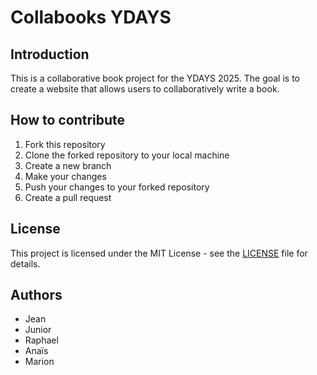 
# Collabooks YDAYS

## Introduction

This is a collaborative book project for the YDAYS 2025. The goal is to create a website that allows users to collaboratively write a book.

## How to contribute

1. Fork this repository
2. Clone the forked repository to your local machine
3. Create a new branch
4. Make your changes
5. Push your changes to your forked repository
6. Create a pull request

## License

This project is licensed under the MIT License - see the [LICENSE](LICENSE) file for details.

## Authors

- Jean
- Junior
- Raphael
- Anaïs
- Marion
